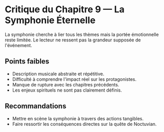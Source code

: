 # Critique du Chapitre 9 — La Symphonie Éternelle

La symphonie cherche à lier tous les thèmes mais la portée émotionnelle reste limitée. Le lecteur ne ressent pas la grandeur supposée de l'événement.

## Points faibles
- Description musicale abstraite et répétitive.
- Difficulté à comprendre l'impact réel sur les protagonistes.
- Manque de rupture avec les chapitres précédents.
- Les enjeux spirituels ne sont pas clairement définis.

## Recommandations
- Mettre en scène la symphonie à travers des actions tangibles.
- Faire ressortir les conséquences directes sur la quête de Noctuvian.
